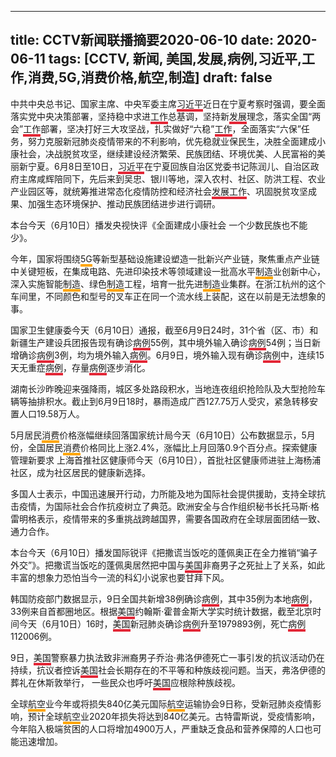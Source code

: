 
---
title: CCTV新闻联播摘要2020-06-10
date: 2020-06-11
tags: [CCTV, 新闻, 美国,发展,病例,习近平,工作,消费,5G,消费价格,航空,制造]
draft: false
---
中共中央总书记、国家主席、中央军委主席<span style="border-bottom:4px solid #E32636;">习近平</span>近日在宁夏考察时强调，要全面落实党中央决策部署，坚持稳中求进<span style="border-bottom:4px solid #E32636;">工作</span>总基调，坚持新<span style="border-bottom:4px solid #E32636;">发展</span>理念，落实全国“两会”<span style="border-bottom:4px solid #E32636;">工作</span>部署，坚决打好三大攻坚战，扎实做好“六稳”<span style="border-bottom:4px solid #E32636;">工作</span>，全面落实“六保”任务，努力克服新冠肺炎疫情带来的不利影响，优先稳就业保民生，决胜全面建成小康社会，决战脱贫攻坚，继续建设经济繁荣、民族团结、环境优美、人民富裕的美丽新宁夏。6月8日至10日，<span style="border-bottom:4px solid #E32636;">习近平</span>在宁夏回族自治区党委书记陈润儿、自治区政府主席咸辉陪同下，先后来到吴忠、银川等地，深入农村、社区、防洪工程、农业产业园区等，就统筹推进常态化疫情防控和经济社会<span style="border-bottom:4px solid #E32636;">发展</span><span style="border-bottom:4px solid #E32636;">工作</span>、巩固脱贫攻坚成果、加强生态环境保护、推动民族团结进步进行调研。

本台今天（6月10日）播发央视快评《全面建成小康社会 一个少数民族也不能少》。

今年，国家将围绕<span style="border-bottom:4px solid orange;">5G</span>等新型基础设施建设塑造一批新兴产业链，聚焦重点产业链中关键短板，在集成电路、先进印染技术等领域建设一批高水平<span style="border-bottom:4px solid orange;">制造</span>业创新中心，深入实施智能<span style="border-bottom:4px solid orange;">制造</span>、绿色<span style="border-bottom:4px solid orange;">制造</span>工程，培育一批先进<span style="border-bottom:4px solid orange;">制造</span>业集群。在浙江杭州的这个车间里，不同颜色和型号的叉车正在同一个流水线上装配，这在以前是无法想象的事。

国家卫生健康委今天（6月10日）通报，截至6月9日24时，31个省（区、市）和新疆生产建设兵团报告现有确诊<span style="border-bottom:4px solid #E32636;">病例</span>55例，其中境外输入确诊<span style="border-bottom:4px solid #E32636;">病例</span>54例；当日新增确诊<span style="border-bottom:4px solid #E32636;">病例</span>3例，均为境外输入<span style="border-bottom:4px solid #E32636;">病例</span>。6月9日，境外输入现有确诊<span style="border-bottom:4px solid #E32636;">病例</span>中，连续15天无重症<span style="border-bottom:4px solid #E32636;">病例</span>，存量<span style="border-bottom:4px solid #E32636;">病例</span>逐步消化。

湖南长沙昨晚迎来强降雨，城区多处路段积水，当地连夜组织抢险队及大型抢险车辆等抽排积水。截止到6月9日18时，暴雨造成广西127.75万人受灾，紧急转移安置人口19.58万人。

5月居民<span style="border-bottom:4px solid orange;">消费</span>价格涨幅继续回落国家统计局今天（6月10日）公布数据显示，5月份，全国居民<span style="border-bottom:4px solid orange;">消费</span>价格同比上涨2.4%，涨幅比上月回落0.9个百分点。探索健康管理新要求 上海首推社区健康师今天（6月10日），首批社区健康师进驻上海杨浦社区，成为社区居民的健康新选择。

多国人士表示，中国迅速展开行动，力所能及地为国际社会提供援助，支持全球抗击疫情，为国际社会合作抗疫树立了典范。欧洲安全与合作组织秘书长托马斯·格雷明格表示，疫情带来的多重挑战跨越国界，需要各国政府在全球层面团结一致、通力合作。

本台今天（6月10日）播发国际锐评《把撒谎当饭吃的蓬佩奥正在全力推销“骗子外交”》。把撒谎当饭吃的蓬佩奥居然把中国与<span style="border-bottom:4px solid #E32636;">美国</span>非裔男子之死扯上了关系，如此丰富的想象力恐怕当今一流的科幻小说家也要甘拜下风。

韩国防疫部门数据显示，9日全国共新增38例确诊<span style="border-bottom:4px solid #E32636;">病例</span>，其中35例为本地<span style="border-bottom:4px solid #E32636;">病例</span>，33例来自首都圈地区。根据<span style="border-bottom:4px solid #E32636;">美国</span>约翰斯·霍普金斯大学实时统计数据，截至北京时间今天（6月10日）16时，<span style="border-bottom:4px solid #E32636;">美国</span>新冠肺炎确诊<span style="border-bottom:4px solid #E32636;">病例</span>升至1979893例，死亡<span style="border-bottom:4px solid #E32636;">病例</span>112006例。

9日，<span style="border-bottom:4px solid #E32636;">美国</span>警察暴力执法致非洲裔男子乔治·弗洛伊德死亡一事引发的抗议活动仍在持续，抗议者控诉<span style="border-bottom:4px solid #E32636;">美国</span>社会长期存在的不平等和种族歧视问题。当天，弗洛伊德的葬礼在休斯敦举行， 一些民众也呼吁<span style="border-bottom:4px solid #E32636;">美国</span>应根除种族歧视。

全球<span style="border-bottom:4px solid orange;">航空</span>业今年或将损失840亿美元国际<span style="border-bottom:4px solid orange;">航空</span>运输协会9日称，受新冠肺炎疫情影响，预计全球<span style="border-bottom:4px solid orange;">航空</span>业2020年损失将达到840亿美元。古特雷斯说，受疫情影响，今年陷入极端贫困的人口将增加4900万人，严重缺乏食品和营养保障的人口也可能迅速增加。

